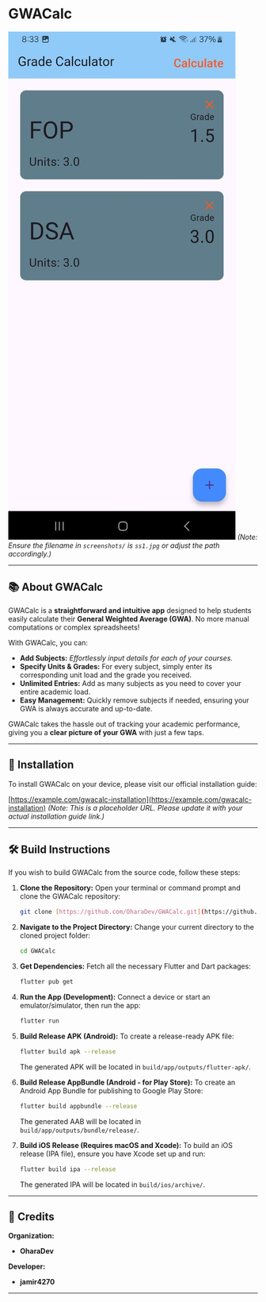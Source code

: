 # GWACalc

![GWACalc App Screenshot](screenshots/ss1.jpg)
*(Note: Ensure the filename in `screenshots/` is `ss1.jpg` or adjust the path accordingly.)*

---

## 📚 About GWACalc

GWACalc is a **straightforward and intuitive app** designed to help students easily calculate their **General Weighted Average (GWA)**. No more manual computations or complex spreadsheets!

With GWACalc, you can:

* **Add Subjects:** *Effortlessly input details for each of your courses.*
* **Specify Units & Grades:** For every subject, simply enter its corresponding unit load and the grade you received.
* **Unlimited Entries:** Add as many subjects as you need to cover your entire academic load.
* **Easy Management:** Quickly remove subjects if needed, ensuring your GWA is always accurate and up-to-date.

GWACalc takes the hassle out of tracking your academic performance, giving you a **clear picture of your GWA** with just a few taps.

---

## 🚀 Installation

To install GWACalc on your device, please visit our official installation guide:

[https://example.com/gwacalc-installation](https://example.com/gwacalc-installation)
*(Note: This is a placeholder URL. Please update it with your actual installation guide link.)*

---

## 🛠️ Build Instructions

If you wish to build GWACalc from the source code, follow these steps:

1.  **Clone the Repository:**
    Open your terminal or command prompt and clone the GWACalc repository:
    ```bash
    git clone [https://github.com/OharaDev/GWACalc.git](https://github.com/OharaDev/GWACalc.git)
    ```

2.  **Navigate to the Project Directory:**
    Change your current directory to the cloned project folder:
    ```bash
    cd GWACalc
    ```

3.  **Get Dependencies:**
    Fetch all the necessary Flutter and Dart packages:
    ```bash
    flutter pub get
    ```

4.  **Run the App (Development):**
    Connect a device or start an emulator/simulator, then run the app:
    ```bash
    flutter run
    ```

5.  **Build Release APK (Android):**
    To create a release-ready APK file:
    ```bash
    flutter build apk --release
    ```
    The generated APK will be located in `build/app/outputs/flutter-apk/`.

6.  **Build Release AppBundle (Android - for Play Store):**
    To create an Android App Bundle for publishing to Google Play Store:
    ```bash
    flutter build appbundle --release
    ```
    The generated AAB will be located in `build/app/outputs/bundle/release/`.

7.  **Build iOS Release (Requires macOS and Xcode):**
    To build an iOS release (IPA file), ensure you have Xcode set up and run:
    ```bash
    flutter build ipa --release
    ```
    The generated IPA will be located in `build/ios/archive/`.

---

## 🔑 Credits

**Organization:**
* **OharaDev**

**Developer:**
* **jamir4270**

---